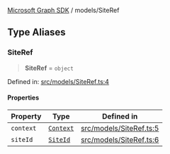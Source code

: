 [Microsoft Graph SDK](../README.md) / models/SiteRef

## Type Aliases

### SiteRef

> **SiteRef** = `object`

Defined in: [src/models/SiteRef.ts:4](https://github.com/Future-Secure-AI/microsoft-graph/blob/main/src/models/SiteRef.ts#L4)

#### Properties

| Property | Type | Defined in |
| ------ | ------ | ------ |
| <a id="context"></a> `context` | [`Context`](Context.md#context) | [src/models/SiteRef.ts:5](https://github.com/Future-Secure-AI/microsoft-graph/blob/main/src/models/SiteRef.ts#L5) |
| <a id="siteid"></a> `siteId` | [`SiteId`](SiteId.md#siteid) | [src/models/SiteRef.ts:6](https://github.com/Future-Secure-AI/microsoft-graph/blob/main/src/models/SiteRef.ts#L6) |
